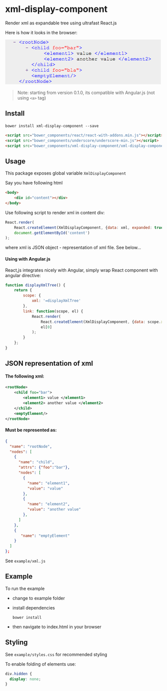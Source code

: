 # xml-display-component

Render xml as expandable tree using ultrafast React.js

Here is how it looks in the browser:

![example](https://raw.githubusercontent.com/marushkevych/xml-display-component/master/exmple.png)

> Note: starting from version 0.1.0, its compatible with Angular.js (not using `<a>` tag)

## Install

`bower install xml-display-component --save`

```html
<script src="bower_components/react/react-with-addons.min.js"></script>
<script src="bower_components/underscore/underscore-min.js"></script>
<script src="bower_components/xml-display-component/xml-display-component.js"></script>
```

## Usage
This package exposes global variable `XmlDisplayComponent`

Say you have following html
```html
<body>
    <div id="content"></div>
</body>
```

Use following script to render xml in content div:
```js
React.render(
    React.createElement(XmlDisplayComponent, {data: xml, expanded: true}),
    document.getElementById('content')
);
```

where xml is JSON object - representation of xml file. See below...

#### Using with Angular.js
React,js integrates nicely with Angular, simply wrap React component with angular directive:
```js
function displayXmlTree() {
    return {
        scope: {
            xml: '=displayXmlTree'
        },
        link: function(scope, el) {
            React.render(
                React.createElement(XmlDisplayComponent, {data: scope.xml, expanded: true}),
                el[0]
            );
        }
    };
}
```

## JSON representation of xml

#### The following xml:
```xml
<rootNode>  
    <child foo="bar">  
        <element1> value </element1>
        <element2> another value </element2>
    </child>
    <emptyElement/>  
</rootNode>
```

#### Must be represented as:

```JSON
{
  "name": "rootNode",
  "nodes": [
    {
      "name": "child",
      "attrs": {"foo":"bar"},
      "nodes": [
        {
          "name": "element1",
          "value": "value"
        },
        {
          "name": "element2",
          "value": "another value"
        },
      ]
    },
    {
       "name": "emptyElement"
    }
  ]
};
```
See `example/xml.js`

## Example
To run the example 
- change to example folder
- install dependencies

    ```
    bower install
    ```
- then navigate to index.html in your browser

## Styling
See `example/styles.css` for recommended styling

To enable folding of elements use:
```css
div.hidden {
  display: none;
}
```
